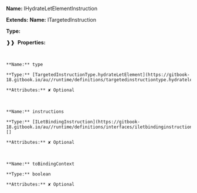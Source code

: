 **Name:** IHydrateLetElementInstruction

**Extends:** **Name:** ITargetedInstruction

**Type:**

❱❱&nbsp;&nbsp;**Properties:**

&nbsp;&nbsp;&nbsp;&nbsp;&nbsp;
```
**Name:** type

**Type:** [TargetedInstructionType.hydrateLetElement](https://gitbook-18.gitbook.io/au//runtime/definitions/targetedinstructiontype.hydrateletelement)

**Attributes:** ✘ Optional

```

&nbsp;&nbsp;&nbsp;&nbsp;&nbsp;
```
**Name:** instructions

**Type:** [ILetBindingInstruction](https://gitbook-18.gitbook.io/au//runtime/definitions/interfaces/iletbindinginstruction)[]

**Attributes:** ✘ Optional

```

&nbsp;&nbsp;&nbsp;&nbsp;&nbsp;
```
**Name:** toBindingContext

**Type:** boolean

**Attributes:** ✘ Optional

```

